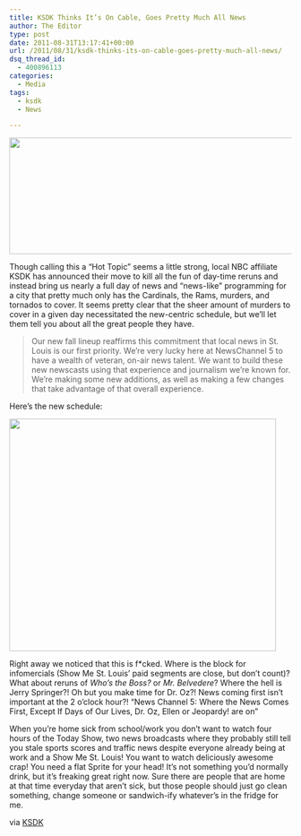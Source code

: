 ```yaml
---
title: KSDK Thinks It’s On Cable, Goes Pretty Much All News
author: The Editor
type: post
date: 2011-08-31T13:17:41+00:00
url: /2011/08/31/ksdk-thinks-its-on-cable-goes-pretty-much-all-news/
dsq_thread_id:
  - 400896113
categories:
  - Media
tags:
  - ksdk
  - News

---
```

<img class="aligncenter" title="ksdk_hottopic" src="http://media.punchingkitty.com/public/0/3/33.jpg" alt="" width="578" height="208" />

Though calling this a &#8220;Hot Topic&#8221; seems a little strong, local NBC affiliate KSDK has announced their move to kill all the fun of day-time reruns and instead bring us nearly a full day of news and &#8220;news-like&#8221; programming for a city that pretty much only has the Cardinals, the Rams, murders, and tornados to cover. It seems pretty clear that the sheer amount of murders to cover in a given day necessitated the new-centric schedule, but we&#8217;ll let them tell you about all the great people they have.

> Our new fall lineup reaffirms this commitment that local news in St. Louis is our first priority. We&#8217;re very lucky here at NewsChannel 5 to have a wealth of veteran, on-air news talent. We want to build these new newscasts using that experience and journalism we&#8217;re known for. We&#8217;re making some new additions, as well as making a few changes that take advantage of that overall experience.

Here&#8217;s the new schedule:

[<img class="aligncenter size-full wp-image-10545" title="ksdk_schedule" src="http://media.punchingkitty.com/wordpress/2011/08/ksdk_schedule.jpg" alt="" width="476" height="415" />][1]

Right away we noticed that this is f*cked. Where is the block for infomercials (Show Me St. Louis&#8217; paid segments are close, but don&#8217;t count)? What about reruns of _Who&#8217;s the Boss?_ or _Mr. Belvedere_? Where the hell is Jerry Springer?! Oh but you make time for Dr. Oz?! News coming first isn&#8217;t important at the 2 o&#8217;clock hour?! &#8220;News Channel 5: Where the News Comes First, Except If Days of Our Lives, Dr. Oz, Ellen or Jeopardy! are on&#8221;

When you&#8217;re home sick from school/work you don&#8217;t want to watch four hours of the Today Show, two news broadcasts where they probably still tell you stale sports scores and traffic news despite everyone already being at work and a Show Me St. Louis! You want to watch deliciously awesome crap! You need a flat Sprite for your head! It&#8217;s not something you&#8217;d normally drink, but it&#8217;s freaking great right now. Sure there are people that are home at that time everyday that aren&#8217;t sick, but those people should just go clean something, change someone or sandwich-ify whatever&#8217;s in the fridge for me.

via <a href="http://www.ksdk.com/news/watercooler/article/274164/71/New-anchor-assignments-for-fall-programming-lineup" target="_blank">KSDK</a>

 [1]: http://media.punchingkitty.com/wordpress/2011/08/ksdk_schedule.jpg